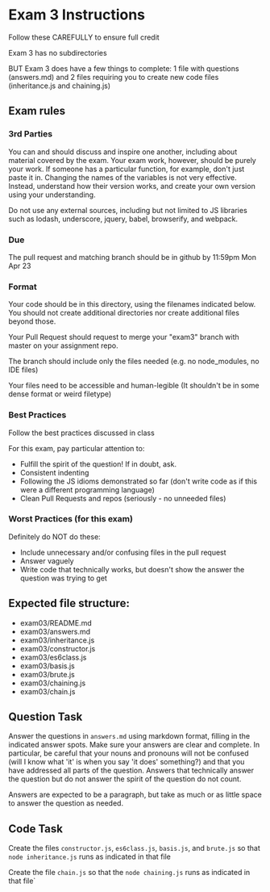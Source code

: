 # Exam 3 Instructions

Follow these CAREFULLY to ensure full credit

Exam 3 has no subdirectories

BUT Exam 3 does have a few things to complete: 1 file with questions (answers.md) and 2 files requiring you to create new code files (inheritance.js and chaining.js)

## Exam rules

### 3rd Parties

You can and should discuss and inspire one another, including about material covered by the exam.  Your exam work, however, should be purely your work.  If someone has a particular function, for example, don't just paste it in.  Changing the names of the variables is not very effective.  Instead, understand how their version works, and create your own version using your understanding.

Do not use any external sources, including but not limited to JS libraries such as lodash, underscore, jquery, babel, browserify, and webpack.

### Due

The pull request and matching branch should be in github by 11:59pm Mon Apr 23

### Format

Your code should be in this directory, using the filenames indicated below.  You should not create additional directories nor create additional files beyond those.

Your Pull Request should request to merge your "exam3" branch with master on your assignment repo.

The branch should include only the files needed (e.g. no node_modules, no IDE files)

Your files need to be accessible and human-legible (It shouldn't be in some dense format or weird filetype)

### Best Practices

Follow the best practices discussed in class

For this exam, pay particular attention to:
- Fulfill the spirit of the question!  If in doubt, ask.
-   Consistent indenting
- Following the JS idioms demonstrated so far (don't write code as if this were a different programming language)
- Clean Pull Requests and repos (seriously - no unneeded files)

### Worst Practices (for this exam) 

Definitely do NOT do these:
- Include unnecessary and/or confusing files in the pull request
- Answer vaguely
- Write code that technically works, but doesn't show the answer the question was trying to get

## Expected file structure:
* exam03/README.md
* exam03/answers.md
* exam03/inheritance.js
* exam03/constructor.js
* exam03/es6class.js
* exam03/basis.js
* exam03/brute.js
* exam03/chaining.js
* exam03/chain.js

## Question Task

Answer the questions in `answers.md` using markdown format, filling in the indicated answer spots.  Make sure your answers are clear and complete.  In particular, be careful that your nouns and pronouns will not be confused (will I know what 'it' is when you say 'it does' something?) and that you have addressed all parts of the question.  Answers that technically answer the question but do not answer the spirit of the question do not count.

Answers are expected to be a paragraph, but take as much or as little space to answer the question as needed.

## Code Task

Create the files `constructor.js`, `es6class.js`, `basis.js`, and `brute.js` so that `node inheritance.js` runs as indicated in that file

Create the file `chain.js` so that the `node chaining.js` runs as indicated in that file`

